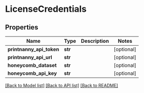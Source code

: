 # LicenseCredentials


## Properties
Name | Type | Description | Notes
------------ | ------------- | ------------- | -------------
**printnanny_api_token** | **str** |  | [optional] 
**printnanny_api_url** | **str** |  | [optional] 
**honeycomb_dataset** | **str** |  | [optional] 
**honeycomb_api_key** | **str** |  | [optional] 

[[Back to Model list]](../README.md#documentation-for-models) [[Back to API list]](../README.md#documentation-for-api-endpoints) [[Back to README]](../README.md)


